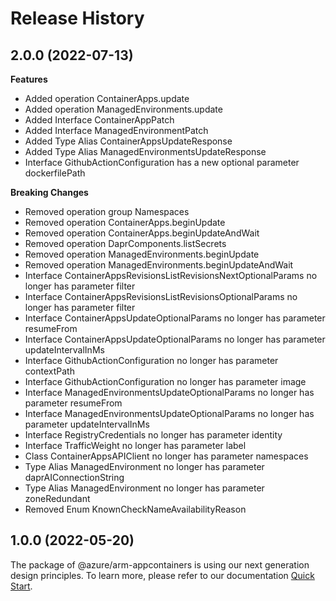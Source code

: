 # Release History
    
## 2.0.0 (2022-07-13)
    
**Features**

  - Added operation ContainerApps.update
  - Added operation ManagedEnvironments.update
  - Added Interface ContainerAppPatch
  - Added Interface ManagedEnvironmentPatch
  - Added Type Alias ContainerAppsUpdateResponse
  - Added Type Alias ManagedEnvironmentsUpdateResponse
  - Interface GithubActionConfiguration has a new optional parameter dockerfilePath

**Breaking Changes**

  - Removed operation group Namespaces
  - Removed operation ContainerApps.beginUpdate
  - Removed operation ContainerApps.beginUpdateAndWait
  - Removed operation DaprComponents.listSecrets
  - Removed operation ManagedEnvironments.beginUpdate
  - Removed operation ManagedEnvironments.beginUpdateAndWait
  - Interface ContainerAppsRevisionsListRevisionsNextOptionalParams no longer has parameter filter
  - Interface ContainerAppsRevisionsListRevisionsOptionalParams no longer has parameter filter
  - Interface ContainerAppsUpdateOptionalParams no longer has parameter resumeFrom
  - Interface ContainerAppsUpdateOptionalParams no longer has parameter updateIntervalInMs
  - Interface GithubActionConfiguration no longer has parameter contextPath
  - Interface GithubActionConfiguration no longer has parameter image
  - Interface ManagedEnvironmentsUpdateOptionalParams no longer has parameter resumeFrom
  - Interface ManagedEnvironmentsUpdateOptionalParams no longer has parameter updateIntervalInMs
  - Interface RegistryCredentials no longer has parameter identity
  - Interface TrafficWeight no longer has parameter label
  - Class ContainerAppsAPIClient no longer has parameter namespaces
  - Type Alias ManagedEnvironment no longer has parameter daprAIConnectionString
  - Type Alias ManagedEnvironment no longer has parameter zoneRedundant
  - Removed Enum KnownCheckNameAvailabilityReason
    
    
## 1.0.0 (2022-05-20)

The package of @azure/arm-appcontainers is using our next generation design principles. To learn more, please refer to our documentation [Quick Start](https://aka.ms/js-track2-quickstart).
